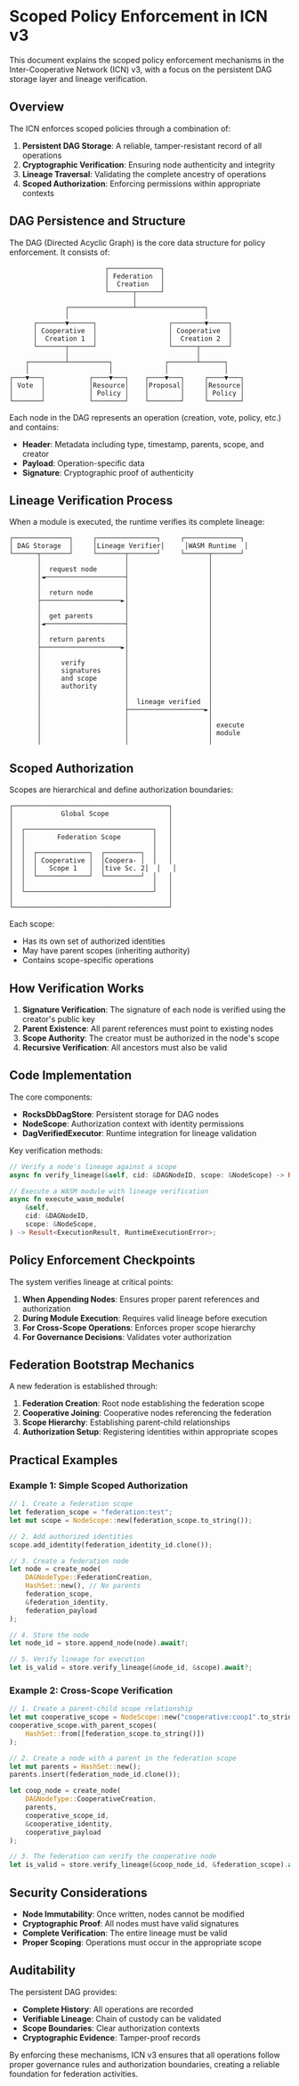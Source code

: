 # Scoped Policy Enforcement in ICN v3

This document explains the scoped policy enforcement mechanisms in the Inter-Cooperative Network (ICN) v3, with a focus on the persistent DAG storage layer and lineage verification.

## Overview

The ICN enforces scoped policies through a combination of:

1. **Persistent DAG Storage**: A reliable, tamper-resistant record of all operations
2. **Cryptographic Verification**: Ensuring node authenticity and integrity
3. **Lineage Traversal**: Validating the complete ancestry of operations
4. **Scoped Authorization**: Enforcing permissions within appropriate contexts

## DAG Persistence and Structure

The DAG (Directed Acyclic Graph) is the core data structure for policy enforcement. It consists of:

```
                        ┌─────────────┐
                        │ Federation  │
                        │  Creation   │
                        └──────┬──────┘
                               │
              ┌────────────────┴─────────────────┐
              │                                  │
      ┌───────▼──────┐                  ┌────────▼─────┐
      │ Cooperative  │                  │ Cooperative  │
      │  Creation 1  │                  │  Creation 2  │
      └───────┬──────┘                  └──────┬───────┘
              │                                │
    ┌─────────┴──────────┐             ┌───────┴──────┐
    │                    │             │              │
┌───▼───┐           ┌────▼───┐    ┌────▼───┐     ┌────▼───┐
│ Vote  │           │Resource│    │Proposal│     │Resource│
│       │           │ Policy │    │        │     │ Policy │
└───────┘           └────────┘    └────────┘     └────────┘
```

Each node in the DAG represents an operation (creation, vote, policy, etc.) and contains:

- **Header**: Metadata including type, timestamp, parents, scope, and creator
- **Payload**: Operation-specific data
- **Signature**: Cryptographic proof of authenticity

## Lineage Verification Process

When a module is executed, the runtime verifies its complete lineage:

```
┌──────────────┐     ┌───────────────┐     ┌──────────────┐
│ DAG Storage  │     │Lineage Verifier│     │WASM Runtime  │
└──────┬───────┘     └───────┬───────┘     └──────┬───────┘
       │                     │                    │
       │  request node       │                    │
       │◄────────────────────┤                    │
       │                     │                    │
       │  return node        │                    │
       ├────────────────────►│                    │
       │                     │                    │
       │  get parents        │                    │
       │◄────────────────────┤                    │
       │                     │                    │
       │  return parents     │                    │
       ├────────────────────►│                    │
       │                     │                    │
       │     verify          │                    │
       │     signatures      │                    │
       │     and scope       │                    │
       │     authority       │                    │
       │                     │                    │
       │                     │  lineage verified  │
       │                     ├───────────────────►│
       │                     │                    │
       │                     │                    │ execute
       │                     │                    │ module
       │                     │                    │
```

## Scoped Authorization

Scopes are hierarchical and define authorization boundaries:

```
┌───────────────────────────────────────┐
│            Global Scope               │
│                                       │
│  ┌────────────────────────────────┐   │
│  │        Federation Scope        │   │
│  │                                │   │
│  │  ┌─────────────┐  ┌─────────┐  │   │
│  │  │ Cooperative │  │Coopera- │  │   │
│  │  │   Scope 1   │  │tive Sc. 2│  │   │
│  │  └─────────────┘  └─────────┘  │   │
│  │                                │   │
│  └────────────────────────────────┘   │
│                                       │
└───────────────────────────────────────┘
```

Each scope:
- Has its own set of authorized identities
- May have parent scopes (inheriting authority)
- Contains scope-specific operations

## How Verification Works

1. **Signature Verification**: The signature of each node is verified using the creator's public key
2. **Parent Existence**: All parent references must point to existing nodes
3. **Scope Authority**: The creator must be authorized in the node's scope
4. **Recursive Verification**: All ancestors must also be valid

## Code Implementation

The core components:

- **RocksDbDagStore**: Persistent storage for DAG nodes
- **NodeScope**: Authorization context with identity permissions
- **DagVerifiedExecutor**: Runtime integration for lineage validation

Key verification methods:

```rust
// Verify a node's lineage against a scope
async fn verify_lineage(&self, cid: &DAGNodeID, scope: &NodeScope) -> Result<bool, DagStoreError>;

// Execute a WASM module with lineage verification
async fn execute_wasm_module(
    &self,
    cid: &DAGNodeID,
    scope: &NodeScope,
) -> Result<ExecutionResult, RuntimeExecutionError>;
```

## Policy Enforcement Checkpoints

The system verifies lineage at critical points:

1. **When Appending Nodes**: Ensures proper parent references and authorization
2. **During Module Execution**: Requires valid lineage before execution
3. **For Cross-Scope Operations**: Enforces proper scope hierarchy
4. **For Governance Decisions**: Validates voter authorization

## Federation Bootstrap Mechanics

A new federation is established through:

1. **Federation Creation**: Root node establishing the federation scope
2. **Cooperative Joining**: Cooperative nodes referencing the federation
3. **Scope Hierarchy**: Establishing parent-child relationships
4. **Authorization Setup**: Registering identities within appropriate scopes

## Practical Examples

### Example 1: Simple Scoped Authorization

```rust
// 1. Create a federation scope
let federation_scope = "federation:test";
let mut scope = NodeScope::new(federation_scope.to_string());

// 2. Add authorized identities
scope.add_identity(federation_identity_id.clone());

// 3. Create a federation node
let node = create_node(
    DAGNodeType::FederationCreation,
    HashSet::new(), // No parents
    federation_scope,
    &federation_identity,
    federation_payload
);

// 4. Store the node
let node_id = store.append_node(node).await?;

// 5. Verify lineage for execution
let is_valid = store.verify_lineage(&node_id, &scope).await?;
```

### Example 2: Cross-Scope Verification

```rust
// 1. Create a parent-child scope relationship
let mut cooperative_scope = NodeScope::new("cooperative:coop1".to_string());
cooperative_scope.with_parent_scopes(
    HashSet::from([federation_scope.to_string()])
);

// 2. Create a node with a parent in the federation scope
let mut parents = HashSet::new();
parents.insert(federation_node_id.clone());

let coop_node = create_node(
    DAGNodeType::CooperativeCreation,
    parents,
    cooperative_scope_id,
    &cooperative_identity,
    cooperative_payload
);

// 3. The federation can verify the cooperative node
let is_valid = store.verify_lineage(&coop_node_id, &federation_scope).await?;
```

## Security Considerations

- **Node Immutability**: Once written, nodes cannot be modified
- **Cryptographic Proof**: All nodes must have valid signatures
- **Complete Verification**: The entire lineage must be valid
- **Proper Scoping**: Operations must occur in the appropriate scope

## Auditability

The persistent DAG provides:

- **Complete History**: All operations are recorded
- **Verifiable Lineage**: Chain of custody can be validated
- **Scope Boundaries**: Clear authorization contexts
- **Cryptographic Evidence**: Tamper-proof records

By enforcing these mechanisms, ICN v3 ensures that all operations follow proper governance rules and authorization boundaries, creating a reliable foundation for federation activities. 